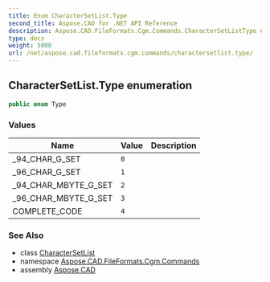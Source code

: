 ```yaml
---
title: Enum CharacterSetList.Type
second_title: Aspose.CAD for .NET API Reference
description: Aspose.CAD.FileFormats.Cgm.Commands.CharacterSetListType enum. 
type: docs
weight: 5000
url: /net/aspose.cad.fileformats.cgm.commands/charactersetlist.type/
---
```

## CharacterSetList.Type enumeration

```csharp
public enum Type
```

### Values

| Name | Value | Description |
| --- | --- | --- |
| _94_CHAR_G_SET | `0` |  |
| _96_CHAR_G_SET | `1` |  |
| _94_CHAR_MBYTE_G_SET | `2` |  |
| _96_CHAR_MBYTE_G_SET | `3` |  |
| COMPLETE_CODE | `4` |  |

### See Also

* class [CharacterSetList](../charactersetlist/)
* namespace [Aspose.CAD.FileFormats.Cgm.Commands](../../aspose.cad.fileformats.cgm.commands/)
* assembly [Aspose.CAD](../../)


